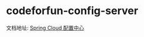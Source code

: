 # codeforfun-config-server

文档地址: [Spring Cloud 配置中心](https://consolelog.gitee.io/docker-config-server-all-in-one/)